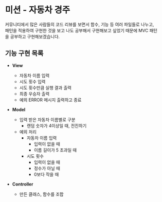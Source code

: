 # **미션 - 자동차 경주**
커뮤니티에서 많은 사람들의 코드 리뷰를 보면서 함수, 기능 등 여러 파일들로 나누고, 패턴을 적용하여 구현한 것을 보고 나도 공부해서 구현해보고 싶었기 때문에 MVC 패턴을 공부하고 구현해보겠습니다.
## **기능 구현 목록**

+ **View**
    + 자동차 이름 입력
    + 시도 횟수 입력
    + 시도 횟수만큼 실행 결과 출력
    + 최종 우승자 출력
    + 예외 ERROR 메시지 출력하고 종료

+ **Model**
    + 입력 받은 자동차 이름별로 구분
        + 랜덤 숫자가 4이상일 때, 전진하기
    + 예외 처리
        + 자동차 이름 입력
            + 입력이 없을 때
            + 이름 길이가 5 초과일 때
        + 시도 횟수
            + 입력이 없을 때
            + 정수가 아닐 때
            + 0보다 작을 때

+ **Controller**
    + 만든 클래스, 함수를 조합